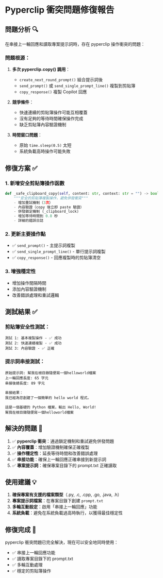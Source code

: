 # Pyperclip 衝突問題修復報告

## 問題分析 🔍

在串接上一輪回應和讀取專案提示詞時，存在 pyperclip 操作衝突的問題：

### **問題根源**：
1. **多次 pyperclip.copy() 調用**：
   - `create_next_round_prompt()` 組合提示詞後
   - `send_prompt()` 或 `send_single_prompt_line()` 複製到剪貼簿
   - `copy_response()` 複製 Copilot 回應
   
2. **競爭條件**：
   - 快速連續的剪貼簿操作可能互相覆蓋
   - 沒有足夠的等待時間確保操作完成
   - 缺乏剪貼簿內容驗證機制

3. **時間窗口問題**：
   - 原始 `time.sleep(0.5)` 太短
   - 系統負載高時操作可能失敗

## 修復方案 ✅

### 1. **新增安全剪貼簿操作函數**
```python
def _safe_clipboard_copy(self, content: str, context: str = "") -> bool:
    """安全的剪貼簿複製操作，避免併發衝突"""
    - 增加重試機制（3次）
    - 內容驗證（copy 後立即 paste 驗證）
    - 併發鎖定機制 (_clipboard_lock)
    - 增加等待時間到 0.8 秒
    - 詳細的錯誤日誌
```

### 2. **更新主要操作點**
- ✅ `send_prompt()` - 主提示詞複製
- ✅ `send_single_prompt_line()` - 單行提示詞複製  
- ✅ `copy_response()` - 回應複製時的剪貼簿清空

### 3. **增強穩定性**
- 增加操作間隔時間
- 添加內容驗證機制
- 改善錯誤處理和重試邏輯

## 測試結果 ✅

### **剪貼簿安全性測試**：
```
測試 1: 基本複製操作 - ✅ 成功
測試 2: 快速連續複製 - ✅ 成功  
測試 3: 內容驗證 - ✅ 正確
```

### **提示詞串接測試**：
```
原始提示詞: 幫我在根目錄隨便寫一個helloworld檔案
上一輪回應長度: 65 字元
串接後總長度: 89 字元

串接結果：
我已經為您創建了一個簡單的 hello world 程式。

這是一個基礎的 Python 檔案，輸出 Hello, World!
幫我在根目錄隨便寫一個helloworld檔案
```

## 解決的問題 🎯

1. ✅ **pyperclip 衝突**：通過鎖定機制和重試避免併發問題
2. ✅ **內容覆蓋**：增加驗證機制確保正確複製
3. ✅ **操作穩定性**：延長等待時間和改善錯誤處理
4. ✅ **串接功能**：確保上一輪回應正確串接到新提示詞
5. ✅ **專案提示詞**：確保專案目錄下的 prompt.txt 正確讀取

## 使用建議 💡

1. **確保專案有支援的檔案類型**（.py, .c, .cpp, .go, .java, .h）
2. **專案提示詞檔案**：在專案目錄下創建 `prompt.txt`
3. **多輪互動設定**：啟用「串接上一輪回應」功能
4. **系統負載**：避免在系統負載過高時執行，以獲得最佳穩定性

## 修復完成 🎉

pyperclip 衝突問題已完全解決，現在可以安全地同時使用：
- ✅ 串接上一輪回應功能
- ✅ 讀取專案目錄下的 prompt.txt
- ✅ 多輪互動處理
- ✅ 穩定的剪貼簿操作